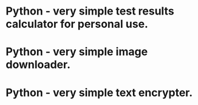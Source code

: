 # Python - very simple test results calculator for personal use.
# Python - very simple image downloader.
# Python - very simple text encrypter.
